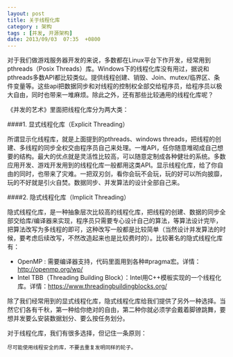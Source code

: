 ```yaml
---
layout: post
title: 关于线程化库
category : 架构
tags : [并发, 开源架构]
date: 2013/09/03  07:35  +0800
--- 
```


对于我们做游戏服务器开发的来说，多数都在Linux平台下作开发，经常用到pthreads（Posix Threads）库。Windows下的线程化库没有用过，据说和pthreads多数API都比较类似。提供线程创建、销毁、Join、mutex/临界区、条件变量等。这些api把数据同步和对线程的控制权全部交给程序员，给程序员以极大自由，同时也带来一堆麻烦。除此之外，还有那些比较通用的线程化库呢？

《并发的艺术》里面把线程化库分为两大类：

####1. 显式线程化库（Explicit Threading）

所谓显示化线程库，就是上面提到的pthreads、windows threads，把线程的创建、多线程的同步全权交由程序员自己来处理。一堆API，任你随意堆砌成自己想要的结构。最大的优点就是灵活性比较高，可以随意定制成各种健壮的系统。多数应用开发、游戏开发用到的线程化库一般都用这类API。显示线程化库，给了你自由的同时，也带来了灾难。一把双刃剑，看你会玩不会玩，玩的好可以所向披靡，玩的不好就是引火自焚。数据同步、并发算法的设计全部自己来。

####2. 隐式线程化库（Implicit Threading）

隐式线程化库，是一种抽象层次比较高的线程化库，把线程的创建、数据的同步全部交给库/编译器来实现，程序员只需要专心设计自己的算法，等算法设计完毕，把算法改写为多线程的即可，这种改写一般都是比较简单（当然设计并发算法的时候，要考虑后续改写，不然改造起来也是比较费时的）。比较著名的隐式线程化库有：

- OpenMP : 需要编译器支持，代码里面用到各种#pragma宏。详情：<http://openmp.org/wp/>
- Intel TBB（Threading Building Block）：Intel用C++模板实现的一个线程化库。详情：<https://www.threadingbuildingblocks.org/>

除了我们经常用到的显式线程化库，隐式线程化库给我们提供了另外一种选择。当然它们各有千秋，第一种给你绝对的自由，第二种你就必须学会戴着脚镣跳舞，要想并发要么安装数据划分、要么按任务划分。

对于线程化库，我们有很多选择，但记住一条原则：
	
	尽可能使用线程安全的库，不要去重复发明同样的轮子。


	


